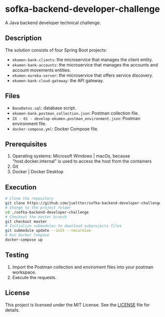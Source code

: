 # sofka-backend-developer-challenge

A Java backend developer technical challenge.

## Description
The solution consists of four Spring Boot projects:
- `ekumen-bank-clients`: the microservice that manages the client entity.
- `ekumen-bank-accounts`: the microservice that manages the accounts and account movements entities.
- `ekumen-eureka-server`: the microservice that offers service discovery.
- `ekumen-bank-cloud-gateway`: the API gateway.

## Files
- `BaseDatos.sql`: database script.
- `ekumen-bank.postman_collection.json`: Postman collection file.
- `ZX - 01 - develop-ekumen.postman_environment.json`: Postman environment file.
- `docker-compose.yml`: Docker Compose file.

## Prerequisites
1. Operating systems: Microsoft Windows | macOs, because "host.docker.internal" is used to access the host from the containers
2. Git
3. Docker | Docker Desktop

## Execution
```bash
# Clone the repository
git clone https://github.com/jueltter/sofka-backend-developer-challenge.git
# Change to the project folder
cd ./sofka-backend-developer-challenge
# Checkout the master branch
git checkout master
# Initialize submodules to download subprojects files
git submodule update --init --recursive
# Run Docker Compose
docker-compose up
```

## Testing
1. Import the Postman collection and enviroment files into your postman workspace.
2. Execute the requests.


## License

This project is licensed under the MIT License. See the [LICENSE](LICENSE) file for details.